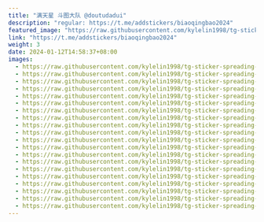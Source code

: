 ```yaml
---
title: "满天星 斗图大队 @doutudadui"
description: "regular: https://t.me/addstickers/biaoqingbao2024"
featured_image: "https://raw.githubusercontent.com/kylelin1998/tg-sticker-spreading-worldwide-images/main/img/c377eebc-5df9-47cf-8165-e01bf01a62f8.jpg"
link: "https://t.me/addstickers/biaoqingbao2024"
weight: 3
date: 2024-01-12T14:58:37+08:00
images:
  - https://raw.githubusercontent.com/kylelin1998/tg-sticker-spreading-worldwide-images/main/img/c377eebc-5df9-47cf-8165-e01bf01a62f8.jpg
  - https://raw.githubusercontent.com/kylelin1998/tg-sticker-spreading-worldwide-images/main/img/00cff8f2-d0dd-4794-921f-73d0927cc192.jpg
  - https://raw.githubusercontent.com/kylelin1998/tg-sticker-spreading-worldwide-images/main/img/021cf255-b543-4822-b1be-b7b2d3132c0a.jpg
  - https://raw.githubusercontent.com/kylelin1998/tg-sticker-spreading-worldwide-images/main/img/eeab05b0-f157-4730-be38-1b3e37122671.jpg
  - https://raw.githubusercontent.com/kylelin1998/tg-sticker-spreading-worldwide-images/main/img/afaa8e94-4e11-4c4b-8b2f-1285ae4b4bd7.jpg
  - https://raw.githubusercontent.com/kylelin1998/tg-sticker-spreading-worldwide-images/main/img/ee7194c0-1745-42ad-adc3-7af9212c6f31.jpg
  - https://raw.githubusercontent.com/kylelin1998/tg-sticker-spreading-worldwide-images/main/img/7e87de65-56e3-4133-b443-32b0829493a1.jpg
  - https://raw.githubusercontent.com/kylelin1998/tg-sticker-spreading-worldwide-images/main/img/fd77412c-84e9-4920-9966-7eb5139a7ed3.jpg
  - https://raw.githubusercontent.com/kylelin1998/tg-sticker-spreading-worldwide-images/main/img/c0621318-e1e8-4b0e-b104-66968ba4a2c7.jpg
  - https://raw.githubusercontent.com/kylelin1998/tg-sticker-spreading-worldwide-images/main/img/0eaa36f3-4d64-41bb-b1f9-84af27689043.jpg
  - https://raw.githubusercontent.com/kylelin1998/tg-sticker-spreading-worldwide-images/main/img/a66bf05d-4a21-47c4-8fde-627546462114.jpg
  - https://raw.githubusercontent.com/kylelin1998/tg-sticker-spreading-worldwide-images/main/img/90503b07-4f03-4199-a8cd-25952468b9e7.jpg
  - https://raw.githubusercontent.com/kylelin1998/tg-sticker-spreading-worldwide-images/main/img/e6731e25-04f7-4716-b048-a9268d2f8cb0.jpg
  - https://raw.githubusercontent.com/kylelin1998/tg-sticker-spreading-worldwide-images/main/img/c39a5ff5-3a9c-4d66-b80c-a2cddc121792.jpg
  - https://raw.githubusercontent.com/kylelin1998/tg-sticker-spreading-worldwide-images/main/img/f55d29f1-a719-4a59-9152-0c69711aa7bb.jpg
  - https://raw.githubusercontent.com/kylelin1998/tg-sticker-spreading-worldwide-images/main/img/6df81b3c-50c1-44a5-b900-241afc4a12e6.jpg
  - https://raw.githubusercontent.com/kylelin1998/tg-sticker-spreading-worldwide-images/main/img/30cad1c7-b523-45c5-a8ea-7b89cd952e0b.jpg
  - https://raw.githubusercontent.com/kylelin1998/tg-sticker-spreading-worldwide-images/main/img/42471263-d5aa-49be-aa7c-92887cca6ce9.jpg
  - https://raw.githubusercontent.com/kylelin1998/tg-sticker-spreading-worldwide-images/main/img/c061849f-34a2-4795-a954-662bb1143ca1.jpg
  - https://raw.githubusercontent.com/kylelin1998/tg-sticker-spreading-worldwide-images/main/img/e0553435-84f4-4cc6-a72f-14f3bc4453ba.jpg
---
```

